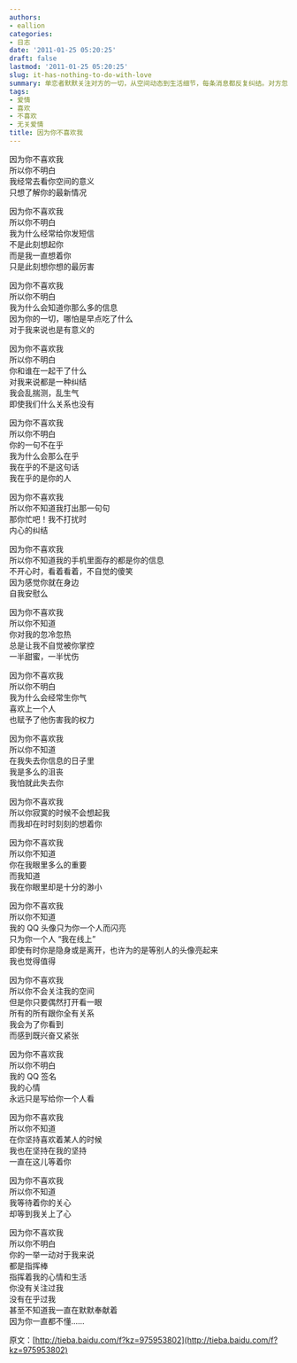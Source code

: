 ```yaml
---
authors:
- eallion
categories:
- 日志
date: '2011-01-25 05:20:25'
draft: false
lastmod: '2011-01-25 05:20:25'
slug: it-has-nothing-to-do-with-love
summary: 单恋者默默关注对方的一切，从空间动态到生活细节，每条消息都反复纠结。对方忽冷忽热的态度牵动情绪，明知不被在意仍忍不住等待，所有小心思都藏在QQ签名和在线状态里。这份感情充满自我安慰式的付出，最终在无回应的关心中逐渐心碎。
tags:
- 爱情
- 喜欢
- 不喜欢
- 无关爱情
title: 因为你不喜欢我
---
```


因为你不喜欢我  
所以你不明白  
我经常去看你空间的意义  
只想了解你的最新情况  

因为你不喜欢我  
所以你不明白  
我为什么经常给你发短信  
不是此刻想起你  
而是我一直想着你  
只是此刻想你想的最厉害  

因为你不喜欢我  
所以你不明白  
我为什么会知道你那么多的信息  
因为你的一切，哪怕是早点吃了什么  
对于我来说也是有意义的  

因为你不喜欢我  
所以你不明白  
你和谁在一起干了什么  
对我来说都是一种纠结  
我会乱揣测，乱生气  
即使我们什么关系也没有  

因为你不喜欢我  
所以你不明白  
你的一句不在乎  
我为什么会那么在乎  
我在乎的不是这句话  
我在乎的是你的人  

因为你不喜欢我  
所以你不知道我打出那一句句  
那你忙吧！我不打扰时  
内心的纠结  

因为你不喜欢我  
所以你不知道我的手机里面存的都是你的信息  
不开心时，看着看着，不自觉的傻笑  
因为感觉你就在身边  
自我安慰么  

因为你不喜欢我  
所以你不知道  
你对我的忽冷忽热  
总是让我不自觉被你掌控  
一半甜蜜，一半忧伤  

因为你不喜欢我  
所以你不明白  
我为什么会经常生你气  
喜欢上一个人  
也赋予了他伤害我的权力  

因为你不喜欢我  
所以你不知道  
在我失去你信息的日子里  
我是多么的沮丧  
我怕就此失去你  

因为你不喜欢我  
所以你寂寞的时候不会想起我  
而我却在时时刻刻的想着你  

因为你不喜欢我  
所以你不知道  
你在我眼里多么的重要  
而我知道  
我在你眼里却是十分的渺小  

因为你不喜欢我  
所以你不知道  
我的 QQ 头像只为你一个人而闪亮  
只为你一个人 “我在线上”  
即使有时你是隐身或是离开，也许为的是等别人的头像亮起来  
我也觉得值得  

因为你不喜欢我  
所以你不会关注我的空间  
但是你只要偶然打开看一眼  
所有的所有跟你全有关系  
我会为了你看到  
而感到既兴奋又紧张  

因为你不喜欢我  
所以你不明白  
我的 QQ 签名  
我的心情  
永远只是写给你一个人看  

因为你不喜欢我  
所以你不知道  
在你坚持喜欢着某人的时候  
我也在坚持在我的坚持  
一直在这儿等着你  

因为你不喜欢我  
所以你不知道  
我等待着你的关心  
却等到我关上了心  

因为你不喜欢我  
所以你不明白  
你的一举一动对于我来说  
都是指挥棒  
指挥着我的心情和生活  
你没有关注过我  
没有在乎过我  
甚至不知道我一直在默默奉献着  
因为你一直都不懂……  

原文：[http://tieba.baidu.com/f?kz=975953802](http://tieba.baidu.com/f?kz=975953802)